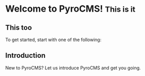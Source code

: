 # Welcome to PyroCMS! <small>This is it</small>

## This too

To get started, start with one of the following:

## Introduction

New to PyroCMS? Let us introduce PyroCMS and get you going.
